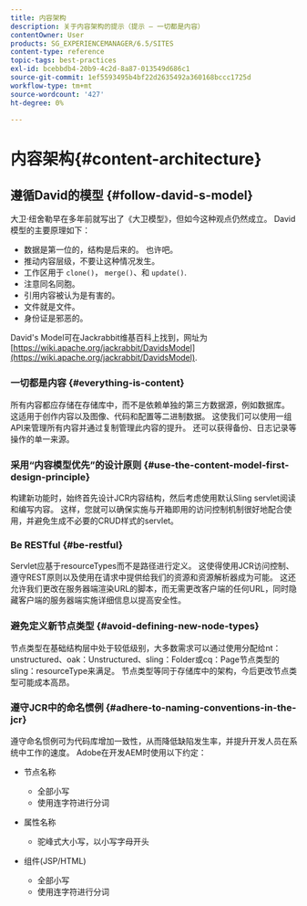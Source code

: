 ```yaml
---
title: 内容架构
description: 关于内容架构的提示（提示 — 一切都是内容）
contentOwner: User
products: SG_EXPERIENCEMANAGER/6.5/SITES
content-type: reference
topic-tags: best-practices
exl-id: bcebbdb4-20b9-4c2d-8a87-013549d686c1
source-git-commit: 1ef5593495b4bf22d2635492a360168bccc1725d
workflow-type: tm+mt
source-wordcount: '427'
ht-degree: 0%

---
```


# 内容架构{#content-architecture}

## 遵循David的模型 {#follow-david-s-model}

大卫·纽舍勒早在多年前就写出了《大卫模型》，但如今这种观点仍然成立。 David模型的主要原理如下：

* 数据是第一位的，结构是后来的。 也许吧。
* 推动内容层级，不要让这种情况发生。
* 工作区用于 `clone()`， `merge()`、和 `update()`.
* 注意同名同胞。
* 引用内容被认为是有害的。
* 文件就是文件。
* 身份证是邪恶的。

David&#39;s Model可在Jackrabbit维基百科上找到，网址为 [https://wiki.apache.org/jackrabbit/DavidsModel](https://wiki.apache.org/jackrabbit/DavidsModel).

### 一切都是内容 {#everything-is-content}

所有内容都应存储在存储库中，而不是依赖单独的第三方数据源，例如数据库。 这适用于创作内容以及图像、代码和配置等二进制数据。 这使我们可以使用一组API来管理所有内容并通过复制管理此内容的提升。 还可以获得备份、日志记录等操作的单一来源。

### 采用“内容模型优先”的设计原则 {#use-the-content-model-first-design-principle}

构建新功能时，始终首先设计JCR内容结构，然后考虑使用默认Sling servlet阅读和编写内容。 这样，您就可以确保实施与开箱即用的访问控制机制很好地配合使用，并避免生成不必要的CRUD样式的servlet。

### Be RESTful {#be-restful}

Servlet应基于resourceTypes而不是路径进行定义。 这使得使用JCR访问控制、遵守REST原则以及使用在请求中提供给我们的资源和资源解析器成为可能。 这还允许我们更改在服务器端渲染URL的脚本，而无需更改客户端的任何URL，同时隐藏客户端的服务器端实施详细信息以提高安全性。

### 避免定义新节点类型 {#avoid-defining-new-node-types}

节点类型在基础结构层中处于较低级别，大多数需求可以通过使用分配给nt：unstructured、oak：Unstructured、sling：Folder或cq：Page节点类型的sling：resourceType来满足。 节点类型等同于存储库中的架构，今后更改节点类型可能成本高昂。

### 遵守JCR中的命名惯例 {#adhere-to-naming-conventions-in-the-jcr}

遵守命名惯例可为代码库增加一致性，从而降低缺陷发生率，并提升开发人员在系统中工作的速度。 Adobe在开发AEM时使用以下约定：

* 节点名称

   * 全部小写
   * 使用连字符进行分词

* 属性名称

   * 驼峰式大小写，以小写字母开头

* 组件(JSP/HTML)

   * 全部小写
   * 使用连字符进行分词
